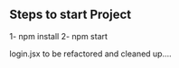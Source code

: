 ## Steps to start Project

1- npm install
2- npm start



login.jsx to be refactored and cleaned up....
